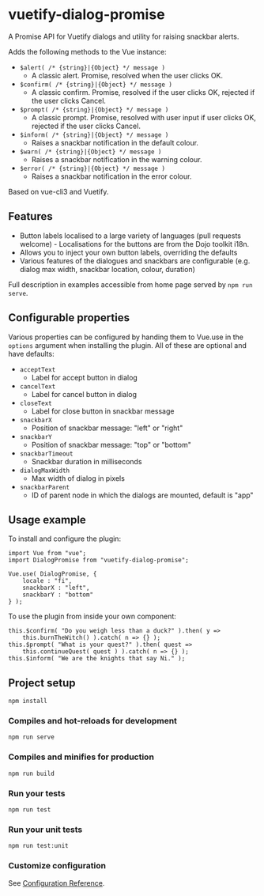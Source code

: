 # vuetify-dialog-promise

A Promise API for Vuetify dialogs and utility for raising snackbar alerts.
 
Adds the following methods to the Vue instance:

* `$alert( /* {string}|{Object} */ message )` 
    - A classic alert. Promise, resolved when the user clicks OK.
* `$confirm( /* {string}|{Object} */ message )` 
    - A classic confirm. Promise, resolved if the user clicks OK, rejected 
if the user clicks Cancel.
* `$prompt( /* {string}|{Object} */ message )` 
    - A classic prompt. Promise, resolved with user input if user clicks OK, rejected if the user clicks Cancel.
* `$inform( /* {string}|{Object} */ message )` 
    - Raises a snackbar notification in the default colour.
* `$warn( /* {string}|{Object} */ message )` 
    - Raises a snackbar notification in the warning colour.
* `$error( /* {string}|{Object} */ message )` 
    - Raises a snackbar notification in the error colour.

Based on vue-cli3 and Vuetify.

## Features

* Button labels localised to a large variety of languages (pull requests welcome) - Localisations for the buttons are
from the Dojo toolkit i18n.
* Allows you to inject your own button labels, overriding the defaults
* Various features of the dialogues and snackbars are configurable (e.g. dialog max width, snackbar location, colour, 
duration)

Full description in examples accessible from home page served by `npm run serve`.

## Configurable properties

Various properties can be configured by handing them to Vue.use in the `options` argument when installing the plugin. 
All of these are optional and have defaults:

* `acceptText` 
    - Label for accept button in dialog
* `cancelText` 
    - Label for cancel button in dialog
* `closeText` 
    - Label for close button in snackbar message
* `snackbarX` 
    - Position of snackbar message: "left" or "right"
* `snackbarY` 
    - Position of snackbar message: "top" or "bottom"
* `snackbarTimeout` 
    - Snackbar duration in milliseconds
* `dialogMaxWidth` 
    - Max width of dialog in pixels
* `snackbarParent` 
    - ID of parent node in which the dialogs are mounted, default is "app"

## Usage example

To install and configure the plugin:

```
import Vue from "vue";
import DialogPromise from "vuetify-dialog-promise";

Vue.use( DialogPromise, {
    locale : "fi",
    snackbarX : "left",
    snackbarY : "bottom"
} );
```

To use the plugin from inside your own component:

```
this.$confirm( "Do you weigh less than a duck?" ).then( y => 
    this.burnTheWitch() ).catch( n => {} );
this.$prompt( "What is your quest?" ).then( quest => 
    this.continueQuest( quest ) ).catch( n => {} );
this.$inform( "We are the knights that say Ni." );
```

## Project setup
```
npm install
```

### Compiles and hot-reloads for development
```
npm run serve
```

### Compiles and minifies for production
```
npm run build
```

### Run your tests
```
npm run test
```

### Run your unit tests
```
npm run test:unit
```

### Customize configuration
See [Configuration Reference](https://cli.vuejs.org/config/).
